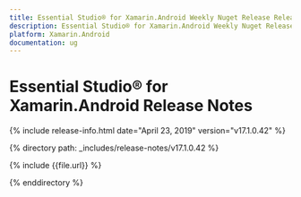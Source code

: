 ```yaml
---
title: Essential Studio® for Xamarin.Android Weekly Nuget Release Release Notes  
description: Essential Studio® for Xamarin.Android Weekly Nuget Release Release Notes  
platform: Xamarin.Android
documentation: ug
---
```


# Essential Studio® for Xamarin.Android  Release Notes  

{% include release-info.html date="April 23, 2019"  version="v17.1.0.42" %} 


{% directory path: _includes/release-notes/v17.1.0.42 %}

{% include {{file.url}} %}

{% enddirectory %}